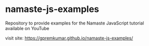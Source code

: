 # namaste-js-examples
Repository to provide examples for the Namaste JavaScript tutorial available on YouTube

visit site:  https://gpremkumar.github.io/namaste-js-examples/
